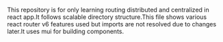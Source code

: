 This repository is for only learning routing distributed and centralized in react app.It follows scalable directory structure.This file shows various react router v6 features used but imports are not resolved due to changes later.It uses mui for building components.